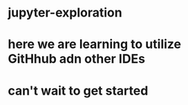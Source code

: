 # jupyter-exploration

# here we are learning to utilize GitHhub adn other IDEs
# can't wait to get started
